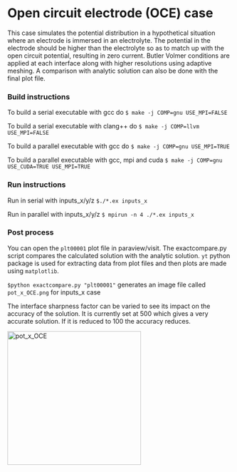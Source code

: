 # Open circuit electrode (OCE) case

This case simulates the potential distribution in a
hypothetical situation where an electrode is immersed in 
an electrolyte.
The potential in the electrode should be higher than the electrolyte
so as to match up with the open circuit potential, resulting in 
zero current. Butler Volmer 
conditions are applied at each interface along with 
higher resolutions using adaptive meshing.
A comparison with analytic solution can also be done with 
the final plot file.

### Build instructions

To build a serial executable with gcc do
`$ make -j COMP=gnu USE_MPI=FALSE`

To build a serial executable with clang++ do
`$ make -j COMP=llvm USE_MPI=FALSE`

To build a parallel executable with gcc do
`$ make -j COMP=gnu USE_MPI=TRUE`

To build a parallel executable with gcc, mpi and cuda
`$ make -j COMP=gnu USE_CUDA=TRUE USE_MPI=TRUE`

### Run instructions

Run in serial with inputs_x/y/z
`$./*.ex inputs_x`


Run in parallel with inputs_x/y/z
`$ mpirun -n 4 ./*.ex inputs_x`

### Post process

You can open the `plt00001` plot file in 
paraview/visit. The exactcompare.py script compares
the calculated solution with the analytic solution.
`yt` python package is used for extracting data from 
plot files and then plots are made using `matplotlib`.

`$python exactcompare.py "plt00001"` generates an image
file called `pot_x_OCE.png` for inputs_x case

The interface sharpness factor can be varied to see its 
impact on the accuracy of the solution. It is currently set 
at 500 which gives a very accurate solution. If it is reduced to 
100 the accuracy reduces.

<img width="300" alt="pot_x_OCE" src="https://github.com/user-attachments/assets/2339d0fb-828d-4206-bf88-736b33a5e5fc" />


